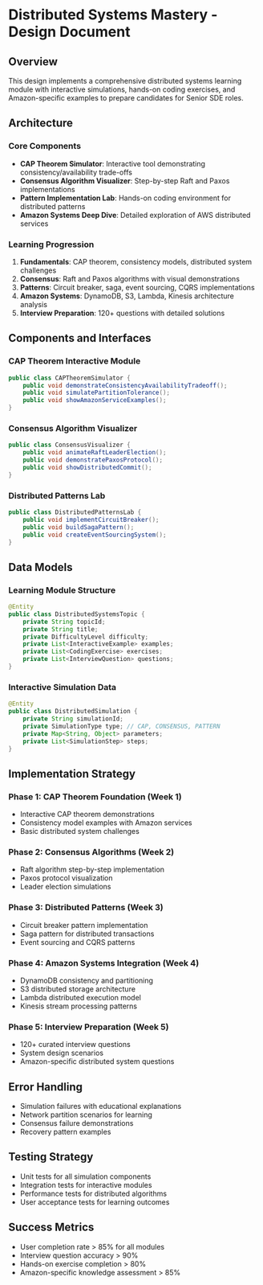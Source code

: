 # Distributed Systems Mastery - Design Document

## Overview
This design implements a comprehensive distributed systems learning module with interactive simulations, hands-on coding exercises, and Amazon-specific examples to prepare candidates for Senior SDE roles.

## Architecture

### Core Components
- **CAP Theorem Simulator**: Interactive tool demonstrating consistency/availability trade-offs
- **Consensus Algorithm Visualizer**: Step-by-step Raft and Paxos implementations
- **Pattern Implementation Lab**: Hands-on coding environment for distributed patterns
- **Amazon Systems Deep Dive**: Detailed exploration of AWS distributed services

### Learning Progression
1. **Fundamentals**: CAP theorem, consistency models, distributed system challenges
2. **Consensus**: Raft and Paxos algorithms with visual demonstrations
3. **Patterns**: Circuit breaker, saga, event sourcing, CQRS implementations
4. **Amazon Systems**: DynamoDB, S3, Lambda, Kinesis architecture analysis
5. **Interview Preparation**: 120+ questions with detailed solutions

## Components and Interfaces

### CAP Theorem Interactive Module
```java
public class CAPTheoremSimulator {
    public void demonstrateConsistencyAvailabilityTradeoff();
    public void simulatePartitionTolerance();
    public void showAmazonServiceExamples();
}
```

### Consensus Algorithm Visualizer
```java
public class ConsensusVisualizer {
    public void animateRaftLeaderElection();
    public void demonstratePaxosProtocol();
    public void showDistributedCommit();
}
```

### Distributed Patterns Lab
```java
public class DistributedPatternsLab {
    public void implementCircuitBreaker();
    public void buildSagaPattern();
    public void createEventSourcingSystem();
}
```

## Data Models

### Learning Module Structure
```java
@Entity
public class DistributedSystemsTopic {
    private String topicId;
    private String title;
    private DifficultyLevel difficulty;
    private List<InteractiveExample> examples;
    private List<CodingExercise> exercises;
    private List<InterviewQuestion> questions;
}
```

### Interactive Simulation Data
```java
@Entity
public class DistributedSimulation {
    private String simulationId;
    private SimulationType type; // CAP, CONSENSUS, PATTERN
    private Map<String, Object> parameters;
    private List<SimulationStep> steps;
}
```

## Implementation Strategy

### Phase 1: CAP Theorem Foundation (Week 1)
- Interactive CAP theorem demonstrations
- Consistency model examples with Amazon services
- Basic distributed system challenges

### Phase 2: Consensus Algorithms (Week 2)
- Raft algorithm step-by-step implementation
- Paxos protocol visualization
- Leader election simulations

### Phase 3: Distributed Patterns (Week 3)
- Circuit breaker pattern implementation
- Saga pattern for distributed transactions
- Event sourcing and CQRS patterns

### Phase 4: Amazon Systems Integration (Week 4)
- DynamoDB consistency and partitioning
- S3 distributed storage architecture
- Lambda distributed execution model
- Kinesis stream processing patterns

### Phase 5: Interview Preparation (Week 5)
- 120+ curated interview questions
- System design scenarios
- Amazon-specific distributed system questions

## Error Handling
- Simulation failures with educational explanations
- Network partition scenarios for learning
- Consensus failure demonstrations
- Recovery pattern examples

## Testing Strategy
- Unit tests for all simulation components
- Integration tests for interactive modules
- Performance tests for distributed algorithms
- User acceptance tests for learning outcomes

## Success Metrics
- User completion rate > 85% for all modules
- Interview question accuracy > 90%
- Hands-on exercise completion > 80%
- Amazon-specific knowledge assessment > 85%
